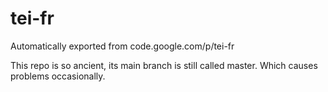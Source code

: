 # tei-fr
Automatically exported from code.google.com/p/tei-fr

This repo is so ancient, its main branch is still called master. Which causes problems occasionally.
